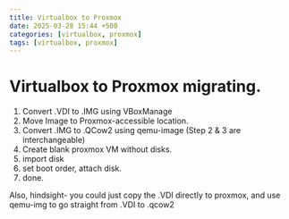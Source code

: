 ```yaml
---
title: Virtualbox to Proxmox
date: 2025-03-28 15:44 +500
categories: [virtualbox, proxmox]
tags: [virtualbox, proxmox]
---
```


# Virtualbox to Proxmox migrating.

1. Convert .VDI to .IMG using VBoxManage
2. Move Image to Proxmox-accessible location.
3. Convert .IMG to .QCow2 using qemu-image (Step 2 & 3 are interchangeable)
4. Create blank proxmox VM without disks.
5. import disk
6. set boot order, attach disk.
7. done.

Also, hindsight- you could just copy the .VDI directly to proxmox, and use qemu-img to go straight from .VDI to .qcow2
